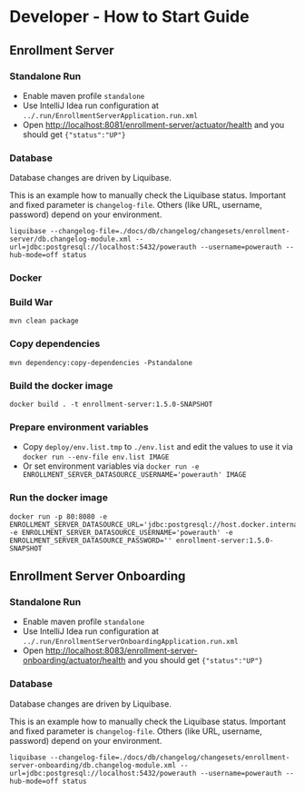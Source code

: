 # Developer - How to Start Guide


## Enrollment Server


### Standalone Run

- Enable maven profile `standalone`
- Use IntelliJ Idea run configuration at `../.run/EnrollmentServerApplication.run.xml`
- Open [http://localhost:8081/enrollment-server/actuator/health](http://localhost:8081/enrollment-server/actuator/health) and you should get `{"status":"UP"}`


### Database

Database changes are driven by Liquibase.

This is an example how to manually check the Liquibase status.
Important and fixed parameter is `changelog-file`.
Others (like URL, username, password) depend on your environment.

```shell
liquibase --changelog-file=./docs/db/changelog/changesets/enrollment-server/db.changelog-module.xml --url=jdbc:postgresql://localhost:5432/powerauth --username=powerauth --hub-mode=off status
```


### Docker


### Build War

```shell
mvn clean package
```


### Copy dependencies

```shell
mvn dependency:copy-dependencies -Pstandalone
```


### Build the docker image

```shell
docker build . -t enrollment-server:1.5.0-SNAPSHOT
```


### Prepare environment variables

* Copy `deploy/env.list.tmp` to `./env.list` and edit the values to use it via `docker run --env-file env.list IMAGE`
* Or set environment variables via `docker run -e ENROLLMENT_SERVER_DATASOURCE_USERNAME='powerauth' IMAGE`


### Run the docker image

```shell
docker run -p 80:8080 -e ENROLLMENT_SERVER_DATASOURCE_URL='jdbc:postgresql://host.docker.internal:5432/powerauth' -e ENROLLMENT_SERVER_DATASOURCE_USERNAME='powerauth' -e ENROLLMENT_SERVER_DATASOURCE_PASSWORD='' enrollment-server:1.5.0-SNAPSHOT 
```


## Enrollment Server Onboarding


### Standalone Run

- Enable maven profile `standalone`
- Use IntelliJ Idea run configuration at `../.run/EnrollmentServerOnboardingApplication.run.xml`
- Open [http://localhost:8083/enrollment-server-onboarding/actuator/health](http://localhost:8083/enrollment-server-onboarding/actuator/health) and you should get `{"status":"UP"}`


### Database

Database changes are driven by Liquibase.

This is an example how to manually check the Liquibase status.
Important and fixed parameter is `changelog-file`.
Others (like URL, username, password) depend on your environment.

```shell
liquibase --changelog-file=./docs/db/changelog/changesets/enrollment-server-onboarding/db.changelog-module.xml --url=jdbc:postgresql://localhost:5432/powerauth --username=powerauth --hub-mode=off status
``` 
